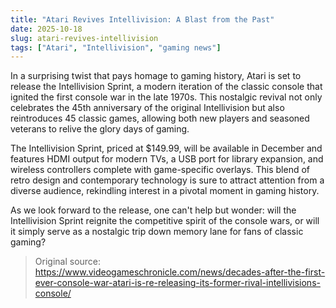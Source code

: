 ```yaml
---
title: "Atari Revives Intellivision: A Blast from the Past"
date: 2025-10-18
slug: atari-revives-intellivision
tags: ["Atari", "Intellivision", "gaming news"]
---
```


In a surprising twist that pays homage to gaming history, Atari is set to release the Intellivision Sprint, a modern iteration of the classic console that ignited the first console war in the late 1970s. This nostalgic revival not only celebrates the 45th anniversary of the original Intellivision but also reintroduces 45 classic games, allowing both new players and seasoned veterans to relive the glory days of gaming.

The Intellivision Sprint, priced at $149.99, will be available in December and features HDMI output for modern TVs, a USB port for library expansion, and wireless controllers complete with game-specific overlays. This blend of retro design and contemporary technology is sure to attract attention from a diverse audience, rekindling interest in a pivotal moment in gaming history.

As we look forward to the release, one can't help but wonder: will the Intellivision Sprint reignite the competitive spirit of the console wars, or will it simply serve as a nostalgic trip down memory lane for fans of classic gaming?
> Original source: https://www.videogameschronicle.com/news/decades-after-the-first-ever-console-war-atari-is-re-releasing-its-former-rival-intellivisions-console/